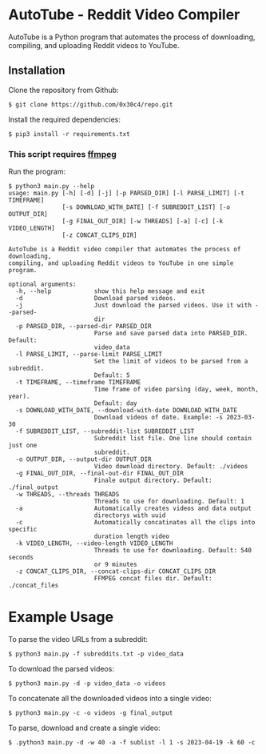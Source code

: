 # AutoTube - Reddit Video Compiler

AutoTube is a Python program that automates the process of downloading, compiling, and uploading Reddit videos to YouTube. 

## Installation

Clone the repository from Github:
```shell
$ git clone https://github.com/0x30c4/repo.git
```
Install the required dependencies:
```shell
$ pip3 install -r requirements.txt
```

### This script requires [ffmpeg](https://ffmpeg.org)

Run the program:
```
$ python3 main.py --help
usage: main.py [-h] [-d] [-j] [-p PARSED_DIR] [-l PARSE_LIMIT] [-t TIMEFRAME]
               [-s DOWNLOAD_WITH_DATE] [-f SUBREDDIT_LIST] [-o OUTPUT_DIR]
               [-g FINAL_OUT_DIR] [-w THREADS] [-a] [-c] [-k VIDEO_LENGTH]
               [-z CONCAT_CLIPS_DIR]

AutoTube is a Reddit video compiler that automates the process of downloading,
compiling, and uploading Reddit videos to YouTube in one simple program.

optional arguments:
  -h, --help            show this help message and exit
  -d                    Download parsed videos.
  -j                    Just download the parsed videos. Use it with --parsed-
                        dir
  -p PARSED_DIR, --parsed-dir PARSED_DIR
                        Parse and save parsed data into PARSED_DIR. Default:
                        video_data
  -l PARSE_LIMIT, --parse-limit PARSE_LIMIT
                        Set the limit of videos to be parsed from a subreddit.
                        Default: 5
  -t TIMEFRAME, --timeframe TIMEFRAME
                        Time frame of video parsing (day, week, month, year).
                        Default: day
  -s DOWNLOAD_WITH_DATE, --download-with-date DOWNLOAD_WITH_DATE
                        Download videos of date. Example: -s 2023-03-30
  -f SUBREDDIT_LIST, --subreddit-list SUBREDDIT_LIST
                        Subreddit list file. One line should contain just one
                        subreddit.
  -o OUTPUT_DIR, --output-dir OUTPUT_DIR
                        Video download directory. Default: ./videos
  -g FINAL_OUT_DIR, --final-out-dir FINAL_OUT_DIR
                        Finale output directory. Default: ./final_output
  -w THREADS, --threads THREADS
                        Threads to use for downloading. Default: 1
  -a                    Automatically creates videos and data output
                        directorys with uuid
  -c                    Automatically concatinates all the clips into specific
                        duration length video
  -k VIDEO_LENGTH, --video-length VIDEO_LENGTH
                        Threads to use for downloading. Default: 540 seconds
                        or 9 minutes
  -z CONCAT_CLIPS_DIR, --concat-clips-dir CONCAT_CLIPS_DIR
                        FFMPEG concat files dir. Default: ./concat_files
```

# Example Usage

To parse the video URLs from a subreddit:
```
$ python3 main.py -f subreddits.txt -p video_data
```
To download the parsed videos:
```
$ python3 main.py -d -p video_data -o videos
```
To concatenate all the downloaded videos into a single video:
```
$ python3 main.py -c -o videos -g final_output
```

To parse, download and create a single video:
```
$ .python3 main.py -d -w 40 -a -f sublist -l 1 -s 2023-04-19 -k 60 -c
```
